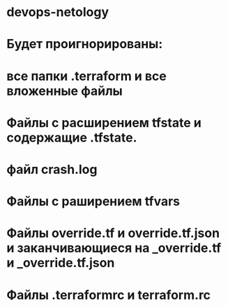 # devops-netology
# Будет проигнорированы:
# все папки .terraform и все вложенные файлы 
# Файлы с расширением tfstate и содержащие .tfstate.
# файл crash.log
# Файлы с раширением tfvars
# Файлы override.tf и override.tf.json и заканчивающиеся на _override.tf и _override.tf.json
# Файлы .terraformrc и terraform.rc
#
